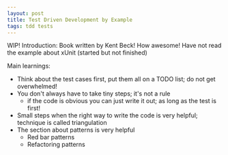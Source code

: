 ```yaml
---
layout: post
title: Test Driven Development by Example
tags: tdd tests
---
```


WIP!
Introduction:
Book written by Kent Beck! How awesome!
Have not read the example about xUnit (started but not finished)

Main learnings:

- Think about the test cases first, put them all on a TODO list; do not get overwhelmed!
- You don't always have to take tiny steps; it's not a rule
  - if the code is obvious you can just write it out; as long as the test is first!
- Small steps when the right way to write the code is very helpful; technique is called triangulation
- The section about patterns is very helpful
  - Red bar patterns
  - Refactoring patterns
